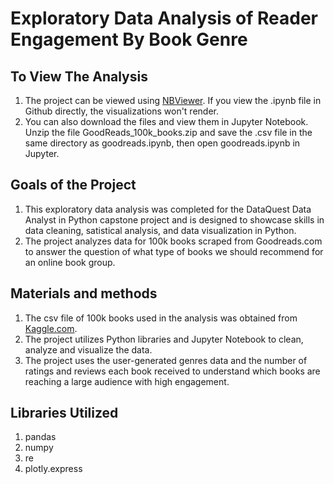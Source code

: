 # Exploratory Data Analysis of Reader Engagement By Book Genre

## To View The Analysis
1. The project can be viewed using [NBViewer](https://nbviewer.org/github/sarabogush/goodreads/blob/main/goodreads.ipynb). If you view the .ipynb file in Github directly, the visualizations won't render.
2. You can also download the files and view them in Jupyter Notebook. Unzip the file GoodReads_100k_books.zip and save the .csv file in the same directory as goodreads.ipynb, then open goodreads.ipynb in Jupyter.


## Goals of the Project
1. This exploratory data analysis was completed for the DataQuest Data Analyst in Python capstone project and is designed to showcase skills in data cleaning, satistical analysis, and data visualization in Python.
2. The project analyzes data for 100k books scraped from Goodreads.com to answer the question of what type of books we should recommend for an online book group.

## Materials and methods
1. The csv file of 100k books used in the analysis was obtained from [Kaggle.com](https://www.kaggle.com/datasets/mdhamani/goodreads-books-100k).
2. The project utilizes Python libraries and Jupyter Notebook to clean, analyze and visualize the data.
3. The project uses the user-generated genres data and the number of ratings and reviews each book received to understand which books are reaching a large audience with high engagement.

## Libraries Utilized
1. pandas
2. numpy
3. re
4. plotly.express
